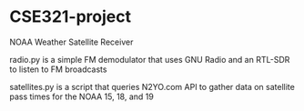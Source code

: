 # CSE321-project
NOAA Weather Satellite Receiver

radio.py is a simple FM demodulator that uses GNU Radio and an RTL-SDR to listen to FM broadcasts

satellites.py is a script that queries N2YO.com API to gather data on satellite pass times for the NOAA 15, 18, and 19

